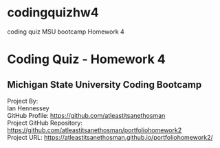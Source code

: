 # codingquizhw4
coding quiz MSU bootcamp Homework 4
# Coding Quiz - Homework 4<br>
## Michigan State University Coding Bootcamp<br>

Project By:<br>
Ian Hennessey<br>
GitHub Profile:  <https://github.com/atleastitsanethosman><br>
Project GitHub Repository: <https://github.com/atleastitsanethosman/portfoliohomework2><br>
Project URL: <https://atleastitsanethosman.github.io/portfoliohomework2/><br>